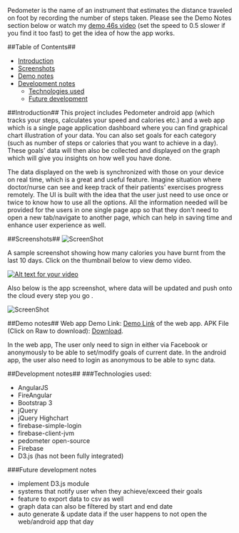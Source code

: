 Pedometer is the name of an instrument that estimates the distance traveled on foot by recording the number of steps taken. Please see the Demo Notes section below or watch my [demo 46s video](http://goo.gl/S9762r) (set the speed to 0.5 slower if you find it too fast) to get the idea of how the app works.

##Table of Contents##

- [Introduction](#introduction)
- [Screenshots](#screenshots)
- [Demo notes](#demo-notes)
- [Development notes](#development-notes)
    - [Technologies used](#technologies-used)
    - [Future development](#future-development)

##Introduction##
This project includes Pedometer android app (which tracks your steps, calculates your speed and calories etc.) and a web app which is a single page application dashboard where you can find graphical chart illustration of your data. You can also set goals for each category (such as number of steps or calories that you want to achieve in a day). These goals' data will then also be collected and displayed on the graph which will give you insights on how well you have done. 

The data displayed on the web is synchronized  with those on your device on real time, which is a great and useful feature. Imagine situation where doctor/nurse can see and keep track of their patients' exercises progress remotely. The UI is built with the idea that the user just need to use once or twice to know how to use all the options. All the information needed will be provided for the users in one single page app so that they don't need to open a new tab/navigate to another page, which can help in saving time and enhance user experience as well.

##Screenshots##
![ScreenShot](https://raw.githubusercontent.com/vinhnghi223/Pedometer-App/master/Screenshot-WebDashboard.png)

A sample screenshot showing how many calories you have burnt from the last 10 days. Click on the thumbnail below to view demo video.

[![Alt text for your video](https://raw.githubusercontent.com/vinhnghi223/Pedometer-App/master/Screenshot-Youtube.png)](http://goo.gl/S9762r)

Also below is the app screenshot, where data will be updated and push onto the cloud every step you go .

![ScreenShot](https://raw.githubusercontent.com/vinhnghi223/Pedometer-App/master/Screenshot-AndroidApp.png)

##Demo notes##
Web app Demo Link: [Demo Link](http://goo.gl/tuD8Vz) of the web app. 
APK File (Click on Raw to download): [Download](http://goo.gl/THILXx).

In the web app, The user only need to sign in either via Facebook or anonymously to be able to set/modify goals of current date. In the android app, the user also need to login as anonymous to be able to sync data. 

##Development notes##
###Technologies used:
   *  AngularJS
   *  FireAngular
   *  Bootstrap 3
   *  jQuery
   *  jQuery Highchart
   *  firebase-simple-login
   *  firebase-client-jvm
   *  pedometer open-source
   *  Firebase
   *  D3.js (has not been fully integrated)

###Future development notes
   *  implement D3.js module
   *  systems that notify user when they achieve/exceed their goals
   *  feature to export data to csv as well
   *  graph data can also be filtered by start and end date
   *  auto generate & update data if the user happens to not open the web/android app that day

